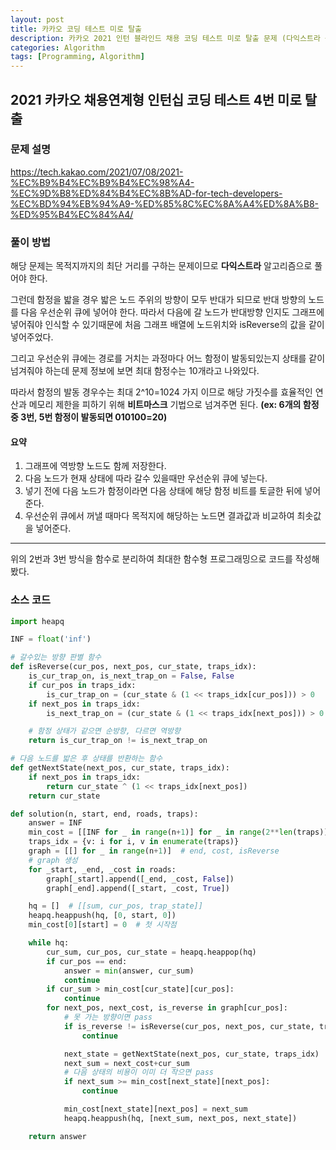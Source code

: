 ```yaml
---
layout: post
title: 카카오 코딩 테스트 미로 탈출
description: 카카오 2021 인턴 블라인드 채용 코딩 테스트 미로 탈출 문제 (다익스트라 + 비트마스크)
categories: Algorithm
tags: [Programming, Algorithm]
---
```


## 2021 카카오 채용연계형 인턴십 코딩 테스트 4번 미로 탈출

### 문제 설명

<https://tech.kakao.com/2021/07/08/2021-%EC%B9%B4%EC%B9%B4%EC%98%A4-%EC%9D%B8%ED%84%B4%EC%8B%AD-for-tech-developers-%EC%BD%94%EB%94%A9-%ED%85%8C%EC%8A%A4%ED%8A%B8-%ED%95%B4%EC%84%A4/>

### 풀이 방법

해당 문제는 목적지까지의 최단 거리를 구하는 문제이므로 **다익스트라** 알고리즘으로 풀어야 한다.

그런데 함정을 밟을 경우 밟은 노드 주위의 방향이 모두 반대가 되므로 반대 방향의 노드를 다음 우선순위 큐에 넣어야 한다. 따라서 다음에 갈 노드가 반대방향 인지도 그래프에 넣어줘야 인식할 수 있기때문에 처음 그래프 배열에 노드위치와 isReverse의 값을 같이 넣어주었다.

그리고 우선순위 큐에는 경로를 거치는 과정마다 어느 함정이 발동되있는지 상태를 같이 넘겨줘야 하는데 문제 정보에 보면 최대 함정수는 10개라고 나와있다.

따라서 함정의 발동 경우수는 최대 2^10=1024 가지 이므로 해당 가짓수를 효율적인 연산과 메모리 제한을 피하기 위해 **비트마스크** 기법으로 넘겨주면 된다. **(ex: 6개의 함정중 3번, 5번 함정이 발동되면 010100=20)**

#### 요약

1. 그래프에 역방향 노드도 함께 저장한다.
2. 다음 노드가 현재 상태에 따라 갈수 있을때만 우선순위 큐에 넣는다.
3. 넣기 전에 다음 노드가 함정이라면 다음 상태에 해당 함정 비트를 토글한 뒤에 넣어준다.
4. 우선순위 큐에서 꺼낼 때마다 목적지에 해당하는 노드면 결과값과 비교하여 최솟값을 넣어준다.

---

위의 2번과 3번 방식을 함수로 분리하여 최대한 함수형 프로그래밍으로 코드를 작성해봤다.

### 소스 코드

```py
import heapq

INF = float('inf')

# 갈수있는 방향 판별 함수
def isReverse(cur_pos, next_pos, cur_state, traps_idx):
    is_cur_trap_on, is_next_trap_on = False, False
    if cur_pos in traps_idx:
        is_cur_trap_on = (cur_state & (1 << traps_idx[cur_pos])) > 0
    if next_pos in traps_idx:
        is_next_trap_on = (cur_state & (1 << traps_idx[next_pos])) > 0

    # 함정 상태가 같으면 순방향, 다르면 역방향
    return is_cur_trap_on != is_next_trap_on

# 다음 노드를 밟은 후 상태를 반환하는 함수
def getNextState(next_pos, cur_state, traps_idx):
    if next_pos in traps_idx:
        return cur_state ^ (1 << traps_idx[next_pos])
    return cur_state

def solution(n, start, end, roads, traps):
    answer = INF
    min_cost = [[INF for _ in range(n+1)] for _ in range(2**len(traps))]
    traps_idx = {v: i for i, v in enumerate(traps)}
    graph = [[] for _ in range(n+1)]  # end, cost, isReverse
    # graph 생성
    for _start, _end, _cost in roads:
        graph[_start].append([_end, _cost, False])
        graph[_end].append([_start, _cost, True])

    hq = []  # [[sum, cur_pos, trap_state]]
    heapq.heappush(hq, [0, start, 0])
    min_cost[0][start] = 0  # 첫 시작점

    while hq:
        cur_sum, cur_pos, cur_state = heapq.heappop(hq)
        if cur_pos == end:
            answer = min(answer, cur_sum)
            continue
        if cur_sum > min_cost[cur_state][cur_pos]:
            continue
        for next_pos, next_cost, is_reverse in graph[cur_pos]:
            # 못 가는 방향이면 pass
            if is_reverse != isReverse(cur_pos, next_pos, cur_state, traps_idx):
                continue

            next_state = getNextState(next_pos, cur_state, traps_idx)
            next_sum = next_cost+cur_sum
            # 다음 상태의 비용이 이미 더 작으면 pass
            if next_sum >= min_cost[next_state][next_pos]:
                continue

            min_cost[next_state][next_pos] = next_sum
            heapq.heappush(hq, [next_sum, next_pos, next_state])

    return answer
```
